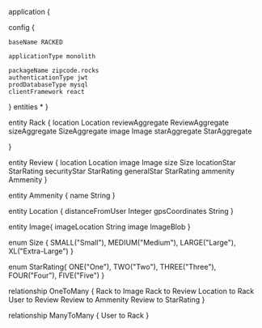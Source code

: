 
application {

  config {
  
    baseName RACKED
    
    applicationType monolith
    
    packageName zipcode.rocks
    authenticationType jwt
    prodDatabaseType mysql
    clientFramework react
  }
  entities *
}

entity Rack {
	location Location
    reviewAggregate ReviewAggregate
    sizeAggregate SizeAggregate
    image Image
    starAggregate StarAggregate
    
}

entity Review {
	location Location
    image Image
    size Size
    locationStar StarRating
    securityStar StarRating
    generalStar StarRating
    ammenity Ammenity
}

entity Ammenity {
	name String
}

entity Location {
	distanceFromUser Integer
    gpsCoordinates String
}

entity Image{
 	imageLocation String
 	image ImageBlob
}

enum Size {
  	SMALL("Small"),
  	MEDIUM("Medium"),
  	LARGE("Large"),
  	XL("Extra-Large")
}


enum StarRating{
	ONE("One"), 
    TWO("Two"),
    THREE("Three"),
    FOUR("Four"),
    FIVE("Five")
}

relationship OneToMany {
  	Rack to Image
  	Rack to Review
  	Location to Rack
  	User to Review
  	Review to Ammenity
  	Review to StarRating
}

relationship ManyToMany {
	User to Rack
}
